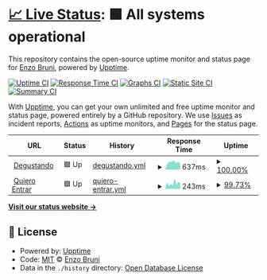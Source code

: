 # [📈 Live Status](https://enzobrunii.github.io/upptime-taxter): <!--live status--> **🟩 All systems operational**

This repository contains the open-source uptime monitor and status page for [Enzo Bruni](https://enzobrunii.github.io/upptime-taxter), powered by [Upptime](https://github.com/upptime/upptime).

[![Uptime CI](https://github.com/enzobrunii/upptime-taxter/workflows/Uptime%20CI/badge.svg)](https://github.com/enzobrunii/upptime-taxter/actions?query=workflow%3A%22Uptime+CI%22)
[![Response Time CI](https://github.com/enzobrunii/upptime-taxter/workflows/Response%20Time%20CI/badge.svg)](https://github.com/enzobrunii/upptime-taxter/actions?query=workflow%3A%22Response+Time+CI%22)
[![Graphs CI](https://github.com/enzobrunii/upptime-taxter/workflows/Graphs%20CI/badge.svg)](https://github.com/enzobrunii/upptime-taxter/actions?query=workflow%3A%22Graphs+CI%22)
[![Static Site CI](https://github.com/enzobrunii/upptime-taxter/workflows/Static%20Site%20CI/badge.svg)](https://github.com/enzobrunii/upptime-taxter/actions?query=workflow%3A%22Static+Site+CI%22)
[![Summary CI](https://github.com/enzobrunii/upptime-taxter/workflows/Summary%20CI/badge.svg)](https://github.com/enzobrunii/upptime-taxter/actions?query=workflow%3A%22Summary+CI%22)

With [Upptime](https://upptime.js.org), you can get your own unlimited and free uptime monitor and status page, powered entirely by a GitHub repository. We use [Issues](https://github.com/enzobrunii/upptime-taxter/issues) as incident reports, [Actions](https://github.com/enzobrunii/upptime-taxter/actions) as uptime monitors, and [Pages](https://enzobrunii.github.io/upptime-taxter) for the status page.

<!--start: status pages-->
<!-- This summary is generated by Upptime (https://github.com/upptime/upptime) -->
<!-- Do not edit this manually, your changes will be overwritten -->
<!-- prettier-ignore -->
| URL | Status | History | Response Time | Uptime |
| --- | ------ | ------- | ------------- | ------ |
| <img alt="" src="https://favicons.githubusercontent.com/degustando.app" height="13"> [Degustando](https://degustando.app/) | 🟩 Up | [degustando.yml](https://github.com/enzobrunii/upptime-taxter/commits/HEAD/history/degustando.yml) | <details><summary><img alt="Response time graph" src="./graphs/degustando/response-time-week.png" height="20"> 637ms</summary><br><a href="https://enzobrunii.github.io/upptime-taxter/history/degustando"><img alt="Response time 661" src="https://img.shields.io/endpoint?url=https%3A%2F%2Fraw.githubusercontent.com%2Fenzobrunii%2Fupptime-taxter%2FHEAD%2Fapi%2Fdegustando%2Fresponse-time.json"></a><br><a href="https://enzobrunii.github.io/upptime-taxter/history/degustando"><img alt="24-hour response time 530" src="https://img.shields.io/endpoint?url=https%3A%2F%2Fraw.githubusercontent.com%2Fenzobrunii%2Fupptime-taxter%2FHEAD%2Fapi%2Fdegustando%2Fresponse-time-day.json"></a><br><a href="https://enzobrunii.github.io/upptime-taxter/history/degustando"><img alt="7-day response time 637" src="https://img.shields.io/endpoint?url=https%3A%2F%2Fraw.githubusercontent.com%2Fenzobrunii%2Fupptime-taxter%2FHEAD%2Fapi%2Fdegustando%2Fresponse-time-week.json"></a><br><a href="https://enzobrunii.github.io/upptime-taxter/history/degustando"><img alt="30-day response time 633" src="https://img.shields.io/endpoint?url=https%3A%2F%2Fraw.githubusercontent.com%2Fenzobrunii%2Fupptime-taxter%2FHEAD%2Fapi%2Fdegustando%2Fresponse-time-month.json"></a><br><a href="https://enzobrunii.github.io/upptime-taxter/history/degustando"><img alt="1-year response time 661" src="https://img.shields.io/endpoint?url=https%3A%2F%2Fraw.githubusercontent.com%2Fenzobrunii%2Fupptime-taxter%2FHEAD%2Fapi%2Fdegustando%2Fresponse-time-year.json"></a></details> | <details><summary><a href="https://enzobrunii.github.io/upptime-taxter/history/degustando">100.00%</a></summary><a href="https://enzobrunii.github.io/upptime-taxter/history/degustando"><img alt="All-time uptime 99.70%" src="https://img.shields.io/endpoint?url=https%3A%2F%2Fraw.githubusercontent.com%2Fenzobrunii%2Fupptime-taxter%2FHEAD%2Fapi%2Fdegustando%2Fuptime.json"></a><br><a href="https://enzobrunii.github.io/upptime-taxter/history/degustando"><img alt="24-hour uptime 100.00%" src="https://img.shields.io/endpoint?url=https%3A%2F%2Fraw.githubusercontent.com%2Fenzobrunii%2Fupptime-taxter%2FHEAD%2Fapi%2Fdegustando%2Fuptime-day.json"></a><br><a href="https://enzobrunii.github.io/upptime-taxter/history/degustando"><img alt="7-day uptime 100.00%" src="https://img.shields.io/endpoint?url=https%3A%2F%2Fraw.githubusercontent.com%2Fenzobrunii%2Fupptime-taxter%2FHEAD%2Fapi%2Fdegustando%2Fuptime-week.json"></a><br><a href="https://enzobrunii.github.io/upptime-taxter/history/degustando"><img alt="30-day uptime 100.00%" src="https://img.shields.io/endpoint?url=https%3A%2F%2Fraw.githubusercontent.com%2Fenzobrunii%2Fupptime-taxter%2FHEAD%2Fapi%2Fdegustando%2Fuptime-month.json"></a><br><a href="https://enzobrunii.github.io/upptime-taxter/history/degustando"><img alt="1-year uptime 99.70%" src="https://img.shields.io/endpoint?url=https%3A%2F%2Fraw.githubusercontent.com%2Fenzobrunii%2Fupptime-taxter%2FHEAD%2Fapi%2Fdegustando%2Fuptime-year.json"></a></details>
| <img alt="" src="https://favicons.githubusercontent.com/quieroentrar.com.ar" height="13"> [Quiero Entrar](https://quieroentrar.com.ar/) | 🟩 Up | [quiero-entrar.yml](https://github.com/enzobrunii/upptime-taxter/commits/HEAD/history/quiero-entrar.yml) | <details><summary><img alt="Response time graph" src="./graphs/quiero-entrar/response-time-week.png" height="20"> 243ms</summary><br><a href="https://enzobrunii.github.io/upptime-taxter/history/quiero-entrar"><img alt="Response time 252" src="https://img.shields.io/endpoint?url=https%3A%2F%2Fraw.githubusercontent.com%2Fenzobrunii%2Fupptime-taxter%2FHEAD%2Fapi%2Fquiero-entrar%2Fresponse-time.json"></a><br><a href="https://enzobrunii.github.io/upptime-taxter/history/quiero-entrar"><img alt="24-hour response time 243" src="https://img.shields.io/endpoint?url=https%3A%2F%2Fraw.githubusercontent.com%2Fenzobrunii%2Fupptime-taxter%2FHEAD%2Fapi%2Fquiero-entrar%2Fresponse-time-day.json"></a><br><a href="https://enzobrunii.github.io/upptime-taxter/history/quiero-entrar"><img alt="7-day response time 243" src="https://img.shields.io/endpoint?url=https%3A%2F%2Fraw.githubusercontent.com%2Fenzobrunii%2Fupptime-taxter%2FHEAD%2Fapi%2Fquiero-entrar%2Fresponse-time-week.json"></a><br><a href="https://enzobrunii.github.io/upptime-taxter/history/quiero-entrar"><img alt="30-day response time 248" src="https://img.shields.io/endpoint?url=https%3A%2F%2Fraw.githubusercontent.com%2Fenzobrunii%2Fupptime-taxter%2FHEAD%2Fapi%2Fquiero-entrar%2Fresponse-time-month.json"></a><br><a href="https://enzobrunii.github.io/upptime-taxter/history/quiero-entrar"><img alt="1-year response time 252" src="https://img.shields.io/endpoint?url=https%3A%2F%2Fraw.githubusercontent.com%2Fenzobrunii%2Fupptime-taxter%2FHEAD%2Fapi%2Fquiero-entrar%2Fresponse-time-year.json"></a></details> | <details><summary><a href="https://enzobrunii.github.io/upptime-taxter/history/quiero-entrar">99.73%</a></summary><a href="https://enzobrunii.github.io/upptime-taxter/history/quiero-entrar"><img alt="All-time uptime 99.42%" src="https://img.shields.io/endpoint?url=https%3A%2F%2Fraw.githubusercontent.com%2Fenzobrunii%2Fupptime-taxter%2FHEAD%2Fapi%2Fquiero-entrar%2Fuptime.json"></a><br><a href="https://enzobrunii.github.io/upptime-taxter/history/quiero-entrar"><img alt="24-hour uptime 100.00%" src="https://img.shields.io/endpoint?url=https%3A%2F%2Fraw.githubusercontent.com%2Fenzobrunii%2Fupptime-taxter%2FHEAD%2Fapi%2Fquiero-entrar%2Fuptime-day.json"></a><br><a href="https://enzobrunii.github.io/upptime-taxter/history/quiero-entrar"><img alt="7-day uptime 99.73%" src="https://img.shields.io/endpoint?url=https%3A%2F%2Fraw.githubusercontent.com%2Fenzobrunii%2Fupptime-taxter%2FHEAD%2Fapi%2Fquiero-entrar%2Fuptime-week.json"></a><br><a href="https://enzobrunii.github.io/upptime-taxter/history/quiero-entrar"><img alt="30-day uptime 99.94%" src="https://img.shields.io/endpoint?url=https%3A%2F%2Fraw.githubusercontent.com%2Fenzobrunii%2Fupptime-taxter%2FHEAD%2Fapi%2Fquiero-entrar%2Fuptime-month.json"></a><br><a href="https://enzobrunii.github.io/upptime-taxter/history/quiero-entrar"><img alt="1-year uptime 99.42%" src="https://img.shields.io/endpoint?url=https%3A%2F%2Fraw.githubusercontent.com%2Fenzobrunii%2Fupptime-taxter%2FHEAD%2Fapi%2Fquiero-entrar%2Fuptime-year.json"></a></details>

<!--end: status pages-->

[**Visit our status website →**](https://enzobrunii.github.io/upptime-taxter)

## 📄 License

- Powered by: [Upptime](https://github.com/upptime/upptime)
- Code: [MIT](./LICENSE) © [Enzo Bruni](https://enzobrunii.github.io/upptime-taxter)
- Data in the `./history` directory: [Open Database License](https://opendatacommons.org/licenses/odbl/1-0/)
